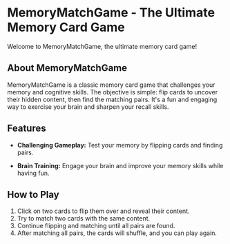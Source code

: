 # MemoryMatchGame - The Ultimate Memory Card Game

Welcome to MemoryMatchGame, the ultimate memory card game! 

## About MemoryMatchGame

MemoryMatchGame is a classic memory card game that challenges your memory and cognitive skills. The objective is simple: flip cards to uncover their hidden content, then find the matching pairs. It's a fun and engaging way to exercise your brain and sharpen your recall skills.

## Features

- **Challenging Gameplay:** Test your memory by flipping cards and finding pairs.

- **Brain Training:** Engage your brain and improve your memory skills while having fun.

## How to Play

1. Click on two cards to flip them over and reveal their content.
2. Try to match two cards with the same content.
3. Continue flipping and matching until all pairs are found.
4. After matching all pairs, the cards will shuffle, and you can play again.




